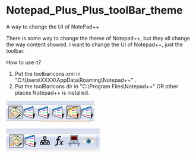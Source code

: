 # Notepad_Plus_Plus_toolBar_theme
A way to change the UI of NotePad++

There is some way to change the theme of Notepad++, but they all change the way content showed.
I want to change the UI of Notepad++, just the toolbar.

How to use it?
1. Put the toolbarIcons.xml in "C:\Users\XXXX\AppData\Roaming\Notepad++" .
2. Put the toolBarIcons dir in "C:\Program Files\Notepad++" OR other places Notepad++ is installed.



![Before](https://github.com/alongL/Notepad_Plus_Plus_toolBar_theme/blob/master/1.png?raw=true)


![After](https://github.com/alongL/Notepad_Plus_Plus_toolBar_theme/blob/master/2.png?raw=true)
